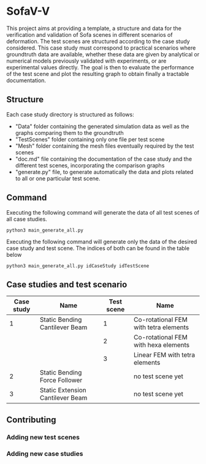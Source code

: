 # SofaV-V

This project aims at providing a template, a structure and data for the verification and validation of Sofa scenes in different scenarios of deformation. The test scenes are structured according to the case study considered. This case study must correspond to practical scenarios where groundtruth data are available, whether these data are given by analytical or numerical models previously validated with experiments, or are experimental values directly. The goal is then to evaluate the performance of the test scene and plot the resulting graph to obtain finally a tractable documentation.

## Structure

Each case study directory is structured as follows:
* "Data" folder containing the generated simulation data as well as the graphs comparing them to the groundtruth
* "TestScenes" folder containing only one file per test scene
* "Mesh" folder containing the mesh files eventually required by the test scenes
* "doc.md" file containing the documentation of the case study and the different test scenes, incorporating the comparison graphs
* "generate.py" file, to generate automatically the data and plots related to all or one particular test scene.

## Command

Executing the following command will generate the data of all test scenes of all case studies. 

```console
python3 main_generate_all.py
```

Executing the following command will generate only the data of the desired case study and test scene. The indices of both can be found in the table below

```console
python3 main_generate_all.py idCaseStudy idTestScene
```

## Case studies and test scenario

| Case study | Name | Test scene | Name|
|------------|-------|------------|------|     
| 1 | Static Bending Cantilever Beam | 1 | Co-rotational FEM with tetra elements|
|  |  | 2 | Co-rotational FEM with hexa elements|
|  |  | 3 | Linear FEM with tetra elements|
| 2 | Static Bending Force Follower |  | no test scene yet |
| 3 | Static Extension Cantilever Beam |  | no test scene yet |

## Contributing

### Adding new test scenes

### Adding new case studies

